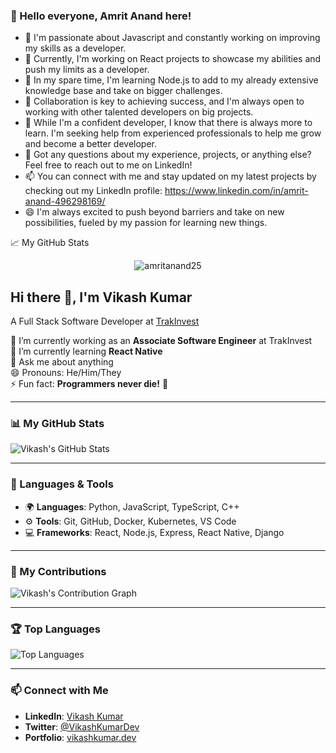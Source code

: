 ### 👋 Hello everyone, Amrit Anand here!


<!--**Amritanand25/Amritanand25** is a ✨ _special_ ✨ repository because its `README.md` (this file) appears on your GitHub profile.

Here are some ideas to get you started: -->

- 👋 I'm passionate about Javascript and constantly working on improving my skills as a developer.
- 🔭 Currently, I'm working on React projects to showcase my abilities and push my limits as a developer.
- 🌱 In my spare time, I'm learning Node.js to add to my already extensive knowledge base and take on bigger challenges.
- 👯 Collaboration is key to achieving success, and I'm always open to working with other talented developers on big projects.
- 🤔 While I'm a confident developer, I know that there is always more to learn. I'm seeking help from experienced professionals to help me grow and become a better developer.
- 💬 Got any questions about my experience, projects, or anything else? Feel free to reach out to me on LinkedIn!
- 📫 You can connect with me and stay updated on my latest projects by checking out my LinkedIn profile: https://www.linkedin.com/in/amrit-anand-496298169/
- 😄 I'm always excited to push beyond barriers and take on new possibilities, fueled by my passion for learning new things.

<summary>📈 My GitHub Stats</summary>

<p align="center"> <img src="https://github-readme-stats.vercel.app/api?username=amritanand25&show_icons=true&theme=gotham" alt="amritanand25" />

## Hi there 👋, I'm Vikash Kumar

A Full Stack Software Developer at [TrakInvest](https://www.trakinvest.com)

🔭 I’m currently working as an **Associate Software Engineer** at TrakInvest  
🌱 I’m currently learning **React Native**  
💬 Ask me about anything  
😄 Pronouns: He/Him/They  
⚡ Fun fact: **Programmers never die!** 👾

---

### 📊 My GitHub Stats

![Vikash's GitHub Stats](https://github-readme-stats.vercel.app/api?username=kr-viku&show_icons=true&hide_title=true&count_private=true&hide=prs&theme=radical)

---

### 🔧 Languages & Tools

- 🌍 **Languages**: Python, JavaScript, TypeScript, C++
- ⚙️ **Tools**: Git, GitHub, Docker, Kubernetes, VS Code
- 💻 **Frameworks**: React, Node.js, Express, React Native, Django

---

### 🌱 My Contributions

![Vikash's Contribution Graph](https://github-readme-streak-stats.herokuapp.com/?user=kr-viku&theme=radical)

---

### 🏆 Top Languages

![Top Languages](https://github-readme-stats.vercel.app/api/top-langs/?username=kr-viku&theme=radical&count_private=true&layout=compact)

---

### 📫 Connect with Me

- **LinkedIn**: [Vikash Kumar](https://www.linkedin.com/in/vikash-kumar-xxxx/)
- **Twitter**: [@VikashKumarDev](https://twitter.com/VikashKumarDev)
- **Portfolio**: [vikashkumar.dev](https://www.vikashkumar.dev)


